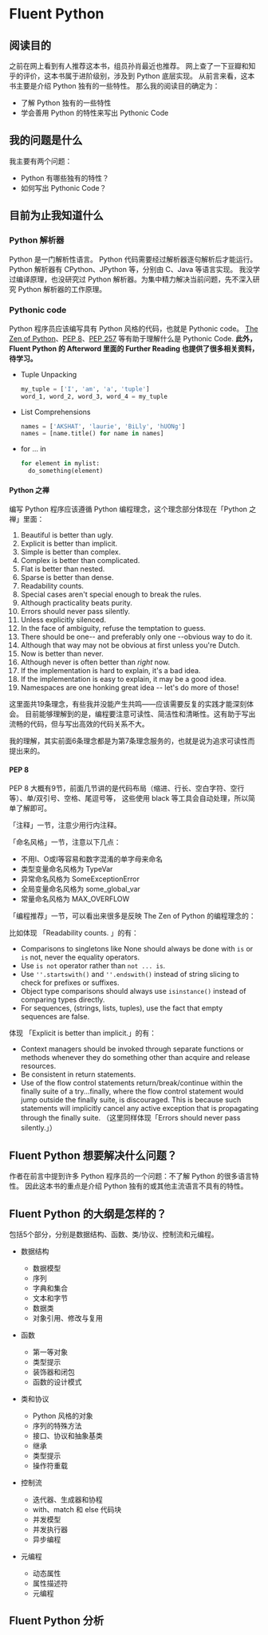 # Fluent Python

## 阅读目的

之前在网上看到有人推荐这本书，组员孙肖最近也推荐。
网上查了一下豆瓣和知乎的评价，这本书属于进阶级别，涉及到 Python 底层实现。
从前言来看，这本书主要是介绍 Python 独有的一些特性。
那么我的阅读目的确定为：

- 了解 Python 独有的一些特性
- 学会善用 Python 的特性来写出 Pythonic Code

## 我的问题是什么

我主要有两个问题：

- Python 有哪些独有的特性？
- 如何写出 Pythonic Code？

## 目前为止我知道什么

### Python 解析器

Python 是一门解析性语言。
Python 代码需要经过解析器逐句解析后才能运行。
Python 解析器有 CPython、JPython 等，分别由 C、Java 等语言实现。
我没学过编译原理，也没研究过 Python 解析器。为集中精力解决当前问题，先不深入研究 Python 解析器的工作原理。

### Pythonic code

Python 程序员应该编写具有 Python 风格的代码，也就是 Pythonic code。
[The Zen of Python][1]、[PEP 8][2]、[PEP 257][3] 等有助于理解什么是 Pythonic Code.
**此外，Fluent Python 的 Afterword 里面的 Further Reading 也提供了很多相关资料，待学习。**

- Tuple Unpacking

  ```python
  my_tuple = ['I', 'am', 'a', 'tuple']
  word_1, word_2, word_3, word_4 = my_tuple
  ```

- List Comprehensions

  ```python
  names = ['AKSHAT', 'laurie', 'BiLly', 'hUONg']
  names = [name.title() for name in names]
  ```

- for ... in

  ```python
  for element in mylist:
    do_something(element)
  ```

#### Python 之禅

编写 Python 程序应该遵循 Python 编程理念，这个理念部分体现在「Python 之禅」里面：

1. Beautiful is better than ugly.
2. Explicit is better than implicit.
3. Simple is better than complex.
4. Complex is better than complicated.
5. Flat is better than nested.
6. Sparse is better than dense.
7. Readability counts.
8. Special cases aren't special enough to break the rules.
9. Although practicality beats purity.
10. Errors should never pass silently.
11. Unless explicitly silenced.
12. In the face of ambiguity, refuse the temptation to guess.
13. There should be one-- and preferably only one --obvious way to do it.
14. Although that way may not be obvious at first unless you're Dutch.
15. Now is better than never.
16. Although never is often better than *right* now.
17. If the implementation is hard to explain, it's a bad idea.
18. If the implementation is easy to explain, it may be a good idea.
19. Namespaces are one honking great idea -- let's do more of those!

这里面共19条理念，有些我并没能产生共鸣——应该需要反复的实践才能深刻体会。
目前能够理解到的是，编程要注意可读性、简洁性和清晰性。这有助于写出流畅的代码，但与写出高效的代码关系不大。

我的理解，其实前面6条理念都是为第7条理念服务的，也就是说为追求可读性而提出来的。

#### PEP 8

PEP 8 大概有9节，前面几节讲的是代码布局（缩进、行长、空白字符、空行等）、单/双引号、空格、尾逗号等，
这些使用 black 等工具会自动处理，所以简单了解即可。

「注释」一节，注意少用行内注释。

「命名风格」一节，注意以下几点：

- 不用l、O或I等容易和数字混淆的单字母来命名
- 类型变量命名风格为 TypeVar
- 异常命名风格为 SomeExceptionError
- 全局变量命名风格为 some_global_var
- 常量命名风格为 MAX_OVERFLOW

「编程推荐」一节，可以看出来很多是反映 The Zen of Python 的编程理念的：

比如体现 「Readability counts. 」的有：

- Comparisons to singletons like None should always be done with `is` or `is` not, never the equality operators.
- Use `is not` operator rather than `not ... is`.
- Use `''.startswith()` and `''.endswith()` instead of string slicing to check for prefixes or suffixes.
- Object type comparisons should always use `isinstance()` instead of comparing types directly.
- For sequences, (strings, lists, tuples), use the fact that empty sequences are false.

体现 「Explicit is better than implicit.」的有：

- Context managers should be invoked through separate functions or methods whenever they do something other than acquire and release resources.
- Be consistent in return statements.
- Use of the flow control statements return/break/continue within the finally suite of a try...finally,
  where the flow control statement would jump outside the finally suite, is discouraged.
  This is because such statements will implicitly cancel any active exception that is propagating through the finally suite.
  （这里同样体现「Errors should never pass silently.」）

## Fluent Python 想要解决什么问题？

作者在前言中提到许多 Python 程序员的一个问题：不了解 Python 的很多语言特性。
因此这本书的重点是介绍 Python 独有的或其他主流语言不具有的特性。

## Fluent Python 的大纲是怎样的？

包括5个部分，分别是数据结构、函数、类/协议、控制流和元编程。

- 数据结构
  - 数据模型
  - 序列
  - 字典和集合
  - 文本和字节
  - 数据类
  - 对象引用、修改与复用

- 函数
  - 第一等对象
  - 类型提示
  - 装饰器和闭包
  - 函数的设计模式

- 类和协议
  - Python 风格的对象
  - 序列的特殊方法
  - 接口、协议和抽象基类
  - 继承
  - 类型提示
  - 操作符重载

- 控制流
  - 迭代器、生成器和协程
  - with、match 和 else 代码块
  - 并发模型
  - 并发执行器
  - 异步编程

- 元编程
  - 动态属性
  - 属性描述符
  - 元编程

## Fluent Python 分析

  [1]: https://legacy.python.org/dev/peps/pep-0020/
  [2]: https://peps.python.org/pep-0008/
  [3]: https://docs.python.org/3/reference/datamodel.html
